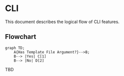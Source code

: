 # CLI

This document describes the logical flow of CLI features.

<!--Flowcharts Guide: https://github.com/mermaid-js/mermaid-->
## Flowchart

```mermaid
graph TD;
    A{Has Template File Argument?}-->B;
    B--> |Yes| C[1]
    B--> |No| D[2]
```  

TBD

